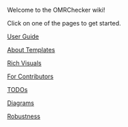 Welcome to the OMRChecker wiki!
<!-- Only intro here -->

Click on one of the pages to get started.

[User Guide](./User-Guide)

[About Templates](./About-Templates)

[Rich Visuals](./Rich-Visuals)

[For Contributors](./For-Contributors)

[TODOs](./TODOs)

[Diagrams](./Diagrams)

[Robustness](./Robustness)

<!--
#### Note: Gitignore Content
```
**/ignore
**/gitignore
**/CheckedOMRs
**/OMR_Files
outputs/Results
**/__pycache__
```
-->
<!-- ## B.Tech. Project Certificate
![btp_certificate](https://raw.githubusercontent.com/wiki/Udayraj123/OMRChecker/extras/Progress/2019-04-26/Certificate.png) -->
<!-- See full project report here -->
